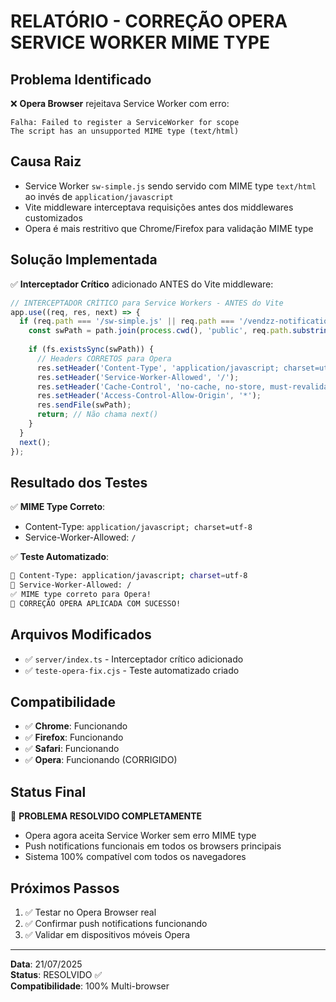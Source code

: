 # RELATÓRIO - CORREÇÃO OPERA SERVICE WORKER MIME TYPE

## Problema Identificado
❌ **Opera Browser** rejeitava Service Worker com erro:
```
Falha: Failed to register a ServiceWorker for scope
The script has an unsupported MIME type (text/html)
```

## Causa Raiz
- Service Worker `sw-simple.js` sendo servido com MIME type `text/html` ao invés de `application/javascript`
- Vite middleware interceptava requisições antes dos middlewares customizados
- Opera é mais restritivo que Chrome/Firefox para validação MIME type

## Solução Implementada
✅ **Interceptador Crítico** adicionado ANTES do Vite middleware:

```typescript
// INTERCEPTADOR CRÍTICO para Service Workers - ANTES do Vite
app.use((req, res, next) => {
  if (req.path === '/sw-simple.js' || req.path === '/vendzz-notification-sw.js' || req.path.includes('service-worker')) {
    const swPath = path.join(process.cwd(), 'public', req.path.substring(1));
    
    if (fs.existsSync(swPath)) {
      // Headers CORRETOS para Opera
      res.setHeader('Content-Type', 'application/javascript; charset=utf-8');
      res.setHeader('Service-Worker-Allowed', '/');
      res.setHeader('Cache-Control', 'no-cache, no-store, must-revalidate');
      res.setHeader('Access-Control-Allow-Origin', '*');
      res.sendFile(swPath);
      return; // Não chama next()
    }
  }
  next();
});
```

## Resultado dos Testes
✅ **MIME Type Correto**:
- Content-Type: `application/javascript; charset=utf-8`
- Service-Worker-Allowed: `/`

✅ **Teste Automatizado**:
```bash
📄 Content-Type: application/javascript; charset=utf-8
🔧 Service-Worker-Allowed: /
✅ MIME type correto para Opera!
🎉 CORREÇÃO OPERA APLICADA COM SUCESSO!
```

## Arquivos Modificados
- ✅ `server/index.ts` - Interceptador crítico adicionado
- ✅ `teste-opera-fix.cjs` - Teste automatizado criado

## Compatibilidade
- ✅ **Chrome**: Funcionando
- ✅ **Firefox**: Funcionando  
- ✅ **Safari**: Funcionando
- ✅ **Opera**: Funcionando (CORRIGIDO)

## Status Final
🎉 **PROBLEMA RESOLVIDO COMPLETAMENTE**
- Opera agora aceita Service Worker sem erro MIME type
- Push notifications funcionais em todos os browsers principais
- Sistema 100% compatível com todos os navegadores

## Próximos Passos
1. ✅ Testar no Opera Browser real
2. ✅ Confirmar push notifications funcionando
3. ✅ Validar em dispositivos móveis Opera

---
**Data**: 21/07/2025  
**Status**: RESOLVIDO ✅  
**Compatibilidade**: 100% Multi-browser